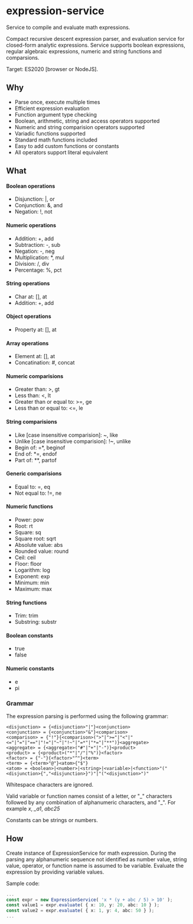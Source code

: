 # expression-service
Service to compile and evaluate math expressions.

Compact recursive descent expression parser, and evaluation service 
for closed-form analytic expressions.
Service supports boolean expressions, regular algebraic expressions, 
numeric and string functions and comparsions.

Target: ES2020 [browser or NodeJS].

## Why

* Parse once, execute multiple times
* Efficient expression evaluation
* Function argument type checking
* Boolean, arithmetic, string and access operators supported
* Numeric and string comparision operators supported
* Variadic functions supported
* Standard math functions included
* Easy to add custom functions or constants
* All operators support literal equivalent

## What

#### Boolean operations
* Disjunction: |, or
* Conjunction: &, and
* Negation: !, not
#### Numeric operations
* Addition: +, add
* Subtraction: -, sub
* Negation: -, neg
* Multiplication: \*, mul
* Division: /, div
* Percentage: %, pct
#### String operations
* Char at: [], at
* Addition: +, add
#### Object operations
* Property at: [], at
#### Array operations
* Element at: [], at
* Concatination: #, concat
#### Numeric comparisions
* Greater than: >, gt
* Less than: <, lt
* Greater than or equal to: >=, ge
* Less than or equal to: <=, le
#### String comparisions
* Like [case insensitive comparision]: \~, like
* Unlike [case insensitive comparision]: !\~, unlike
* Begin of: \=\*, beginof
* End of: \*\=, endof
* Part of: \*\*, partof
#### Generic comparisions
* Equal to: =, eq
* Not equal to: !=, ne
#### Numeric functions
* Power: pow
* Root: rt
* Square: sq
* Square root: sqrt
* Absolute value: abs
* Rounded value: round
* Ceil: ceil
* Floor: floor
* Logarithm: log
* Exponent: exp
* Minimum: min
* Maximum: max
#### String functions
* Trim: trim
* Substring: substr
#### Boolean constants
* true
* false
#### Numeric constants
* e
* pi

### Grammar
The expression parsing is performed using the following grammar:

	<disjunction> = {<disjunction>"|"}<conjunction>
	<conjunction> = {<conjunction>"&"}<comparison>
	<comparison> = {"!"}{<comparison>(">"|">="|"<"|"<="|"="|"=="|"!="|"~"|"!~"|"=*"|"*="|"**")}<aggregate>
	<aggregate> = {<aggregate>("#"|"+"|"-")}<product>
	<product> = {<product>("*"|"/"|"%")}<factor>
	<factor> = {"-"}{<factor>"^"}<term>
	<term> = {<term>"@"}<atom>{"$"}
	<atom> = <boolean>|<number>|<string>|<variable>|<function>"("<disjunction>{","<disjunction>}")"|"("<disjunction>")"

Whitespace characters are ignored.

Valid variable or function names consist of a letter, or "\_" characters followed by any combination
of alphanumeric characters, and "\_". For example *x*, *\_a1*, *abc25*

Constants can be strings or numbers.


## How

Create instance of ExpressionService for math expression.
During the parsing any alphanumeric sequence not identified as
number value, string value, operator, or function name is assumed to be variable.
Evaluate the expression by providing variable values.

Sample code:

```ts
...
const expr = new ExpressionService( 'x * (y + abc / 5) > 10' );
const value1 = expr.evaluate( { x: 10, y: 20, abc: 10 } );
const value2 = expr.evaluate( { x: 1, y: 4, abc: 50 } );
...
```
